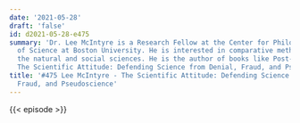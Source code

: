 ```yaml
---
date: '2021-05-28'
draft: 'false'
id: d2021-05-28-e475
summary: 'Dr. Lee McIntyre is a Research Fellow at the Center for Philosophy and History
  of Science at Boston University. He is interested in comparative methodology across
  the natural and social sciences. He is the author of books like Post-Truth, and
  The Scientific Attitude: Defending Science from Denial, Fraud, and Pseudoscience.'
title: '#475 Lee McIntyre - The Scientific Attitude: Defending Science from Denial,
  Fraud, and Pseudoscience'
---
```

{{< episode >}}
